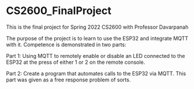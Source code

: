 # CS2600_FinalProject
This is the final project for Spring 2022 CS2600 with Professor Davarpanah

The purpose of the project is to learn to use the ESP32 and integrate MQTT with it.
Competence is demonstrated in two parts:

Part 1: Using MQTT to remotely enable or disable an LED connected to the ESP32 at the press 
of either 1 or 2 on the remote console.

Part 2: Create a program that automates calls to the ESP32 via MQTT. This part was given
as a free response problem of sorts.
